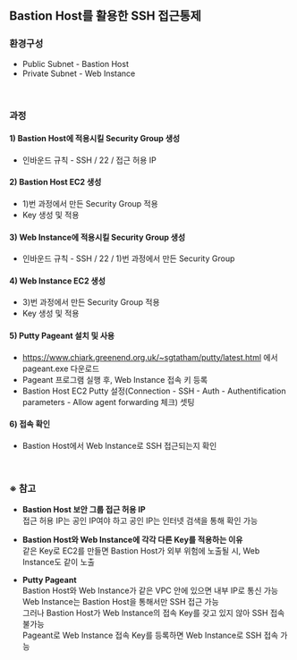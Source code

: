 ## Bastion Host를 활용한 SSH 접근통제

### 환경구성
- Public Subnet - Bastion Host
- Private Subnet - Web Instance

<br/>

### 과정
#### 1\) Bastion Host에 적용시킬 Security Group 생성
- 인바운드 규칙 - SSH / 22 / 접근 허용 IP

#### 2\) Bastion Host EC2 생성
- 1)번 과정에서 만든 Security Group 적용
- Key 생성 및 적용

#### 3\) Web Instance에 적용시킬 Security Group 생성
- 인바운드 규칙 - SSH / 22 / 1)번 과정에서 만든 Security Group

#### 4\) Web Instance EC2 생성
- 3)번 과정에서 만든 Security Group 적용
- Key 생성 및 적용

#### 5\) Putty Pageant 설치 및 사용
- https://www.chiark.greenend.org.uk/~sgtatham/putty/latest.html 에서 pageant.exe 다운로드
- Pageant 프로그램 실행 후, Web Instance 접속 키 등록
- Bastion Host EC2 Putty 설정(Connection - SSH - Auth - Authentification parameters - Allow agent forwarding 체크) 셋팅

#### 6\) 접속 확인
- Bastion Host에서 Web Instance로 SSH 접근되는지 확인

<br/>

### ※ 참고
- **Bastion Host 보안 그룹 접근 허용 IP**  
  접근 허용 IP는 공인 IP여야 하고 공인 IP는 인터넷 검색을 통해 확인 가능

- **Bastion Host와 Web Instance에 각각 다른 Key를 적용하는 이유**  
  같은 Key로 EC2를 만들면 Bastion Host가 외부 위험에 노출될 시, Web Instance도 같이 노출

- **Putty Pageant**  
  Bastion Host와 Web Instance가 같은 VPC 안에 있으면 내부 IP로 통신 가능  
  Web Instance는 Bastion Host을 통해서만 SSH 접근 가능  
  그러나 Bastion Host가 Web Instance의 접속 Key를 갖고 있지 않아 SSH 접속 불가능  
  Pageant로 Web Instance 접속 Key를 등록하면 Web Instance로 SSH 접속 가능
